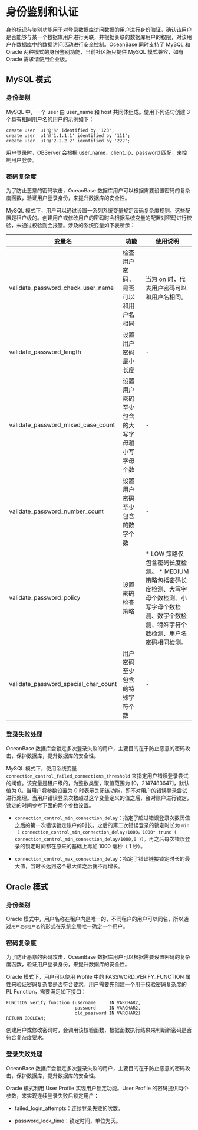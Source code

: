 身份鉴别和认证 
============================

身份标识与鉴别功能用于对登录数据库访问数据的用户进行身份验证，确认该用户是否能够与某一个数据库用户进行关联，并根据关联的数据库用户的权限，对该用户在数据库中的数据访问活动进行安全控制。OceanBase 同时支持了 MySQL 和 Oracle 两种模式的身份鉴别功能，当前社区版只提供 MySQL 模式兼容，如有 Oracle 需求请使用企业版。

MySQL 模式 
-----------------------------

### 身份鉴别 

MySQL 中，一个 user 由 user_name 和 host 共同体组成。使用下列语句创建 3 个具有相同用户名的用户的示例如下：

```unknow
create user 'u1'@'%' identified by '123';
create user 'u1'@'1.1.1.1' identified by '111';
create user 'u1'@'2.2.2.2' identified by '222';
```



用户登录时，OBServer 会根据 user_name、client_ip、password 匹配，来控制用户登录。

### 密码复杂度 

为了防止恶意的密码攻击，OceanBase 数据库用户可以根据需要设置密码的复杂度函数，验证用户登录身份，来提升数据库的安全性。

MySQL 模式下，用户可以通过设置一系列系统变量规定密码复杂度规则，这些配置是租户级的。创建用户或修改用户的密码时会根据系统变量的配置对密码进行校验，未通过校验则会报错。涉及的系统变量如下表所示：


|                 变量名                  |           功能           |                                                                                    使用说明                                                                                     |
|--------------------------------------|------------------------|-----------------------------------------------------------------------------------------------------------------------------------------------------------------------------|
| validate_password_check_user_name    | 检查用户密码，是否可以和用户名相同      | 当为 on 时，代表用户密码可以和用户名相同。                                                                                                                                                     |
| validate_password_length             | 设置用户密码最小长度             | -                                                                                                                                                                           |
| validate_password_mixed_case_count   | 设置用户密码至少包含的大写字母和小写字母个数 | -                                                                                                                                                                           |
| validate_password_number_count       | 设置用户密码至少包含的数字个数        | -                                                                                                                                                                           |
| validate_password_policy             | 设置密码检查策略               | * LOW 策略仅包含密码长度检测。   * MEDIUM 策略包括密码长度检测、大写字母个数检测、小写字母个数检测、数字个数检测、特殊字符个数检测、用户名密码相同检测。    |
| validate_password_special_char_count | 用户密码至少包含的特殊字符个数        | -                                                                                                                                                                           |



### 登录失败处理 

OceanBase 数据库会锁定多次登录失败的用户，主要目的在于防止恶意的密码攻击，保护数据库，提升数据库的安全性。

MySQL 模式下，使用系统变量 `connection_control_failed_connections_threshold` 来指定用户错误登录尝试的阀值。该变量是租户级的，为整数类型，取值范围为 \[0，2147483647\]，默认值为 0。当用户将参数设置为 0 时表示关闭该功能，即不对用户的错误登录尝试进行处理。当用户错误登录次数超过这个变量定义的值之后，会对账户进行锁定，锁定的时间参考下面的两个参数设置。

* `connection_control_min_connection_delay`：指定了超过错误登录次数阀值之后的第一次错误锁定账户的时长。之后的第二次错误登录的锁定时长为 `min（ connection_control_min_connection_delay+1000，1000* trunc ( connection_control_min_connection_delay/1000,0 )）`。再之后每次错误登录的锁定时间都在原来的基础上再加 1000 毫秒（ 1 秒）。

  

* `connection_control_max_connection_delay`：指定了错误链接锁定时长的最大值，当时长达到这个最大值之后就不再增长。

  




Oracle 模式 
------------------------------

### 身份鉴别 

Oracle 模式中，用户名称在租户内是唯一的，不同租户的用户可以同名，所以通过`用户名@租户名`的形式在系统全局唯一确定一个用户。

### 密码复杂度 

为了防止恶意的密码攻击，OceanBase 数据库用户可以根据需要设置密码的复杂度函数，验证用户登录身份，来提升数据库的安全性。

Oracle 模式下，用户可以使用 Profile 中的 PASSWORD_VERIFY_FUNCTION 属性来验证密码复杂度是否符合要求。用户需要先创建一个用于校验密码复杂度的 PL Function，需要满足如下接口：

```unknow
FUNCTION verify_function (username     IN VARCHAR2,
                          password     IN VARCHAR2,
                          old_password IN VARCHAR2)
RETURN BOOLEAN;
```



创建用户或修改密码时，会调用该校验函数，根据函数执行结果来判断新密码是否符合复杂度要求。

### 登录失败处理 

OceanBase 数据库会锁定多次登录失败的用户，主要目的在于防止恶意的密码攻击，保护数据库，提升数据库的安全性。

Oracle 模式利用 User Profile 实现用户锁定功能。User Profile 的密码提供两个参数，来实现连续登录失败后锁定用户：

* failed_login_attempts：连续登录失败的次数。

  

* password_lock_time：锁定时间，单位为天。

  






